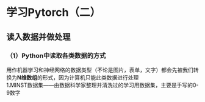 # 学习Pytorch（二）

## 读入数据并做处理

### （1）Python中读取各类数据的方式 <br/>
用作机器学习和神经网络的数据类型（不论是图片，表单，文字）都会先被我们转换为**N维数组**的形式，因为计算机只能此类数据进行处理<br/>
1.MINST数据集——由数据科学家整理并清洗过的学习用数据集，主要是手写的0-9数字<br/>
